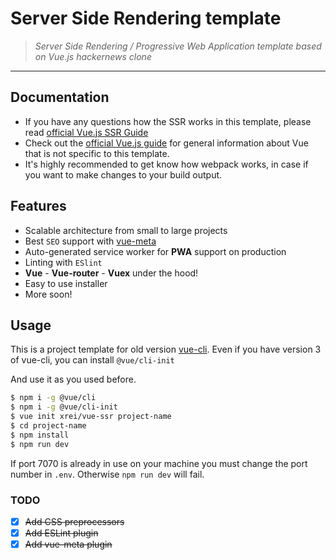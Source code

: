 # Server Side Rendering template

> *Server Side Rendering / Progressive Web Application template based on Vue.js hackernews clone*

---

## Documentation

- If you have any questions how the SSR works in this template, please read [official Vue.js SSR Guide](https://ssr.vuejs.org/)
- Check out the [official Vue.js guide](http://vuejs.org/guide/) for general information about Vue that is not specific to this template.
- It's highly recommended to get know how webpack works, in case if you want to make changes to your build output.

## Features
- Scalable architecture from small to large projects
- Best `SEO` support with [vue-meta](https://github.com/declandewet/vue-meta)
- Auto-generated service worker for **PWA** support on production
- Linting with `ESlint`
- **Vue** - **Vue-router** - **Vuex** under the hood!
- Easy to use installer
- More soon!

## Usage

This is a project template for old version [vue-cli](https://github.com/vuejs/vue-cli).
Even if you have version 3 of vue-cli, you can install `@vue/cli-init`

And use it as you used before.

``` bash
$ npm i -g @vue/cli
$ npm i -g @vue/cli-init
$ vue init xrei/vue-ssr project-name
$ cd project-name
$ npm install
$ npm run dev
```

If port 7070 is already in use on your machine you must change the port number in `.env`. Otherwise `npm run dev` will fail.

### TODO

- [x] ~~Add CSS preprocessors~~
- [x] ~~Add ESLint plugin~~
- [x] ~~Add vue-meta plugin~~